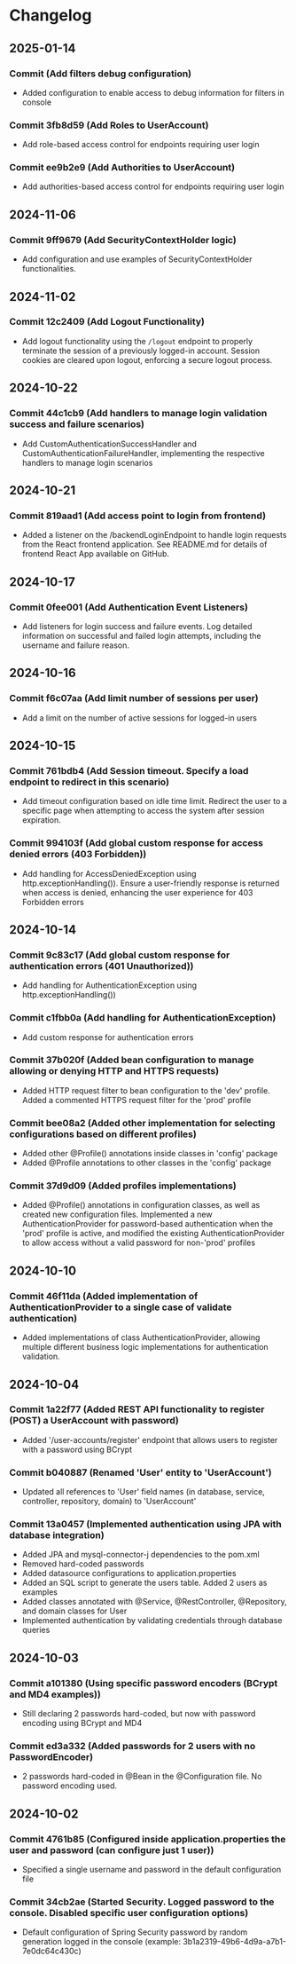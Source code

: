 # Changelog

## 2025-01-14
### Commit (Add filters debug configuration)
- Added configuration to enable access to debug information for filters in console
### Commit 3fb8d59 (Add Roles to UserAccount)
- Add role-based access control for endpoints requiring user login
### Commit ee9b2e9 (Add Authorities to UserAccount)
- Add authorities-based access control for endpoints requiring user login

## 2024-11-06
### Commit 9ff9679 (Add SecurityContextHolder logic)
- Add configuration and use examples of SecurityContextHolder functionalities.

## 2024-11-02
### Commit 12c2409 (Add Logout Functionality)
- Add logout functionality using the `/logout` endpoint to properly terminate the session of a previously logged-in account. Session cookies are cleared upon logout, enforcing a secure logout process.

## 2024-10-22
### Commit 44c1cb9 (Add handlers to manage login validation success and failure scenarios)
- Add CustomAuthenticationSuccessHandler and CustomAuthenticationFailureHandler, implementing the respective handlers to manage login scenarios

## 2024-10-21
### Commit 819aad1 (Add access point to login from frontend)
- Added a listener on the /backendLoginEndpoint to handle login requests from the React frontend application. See README.md for details of frontend React App available on GitHub.

## 2024-10-17
### Commit 0fee001 (Add Authentication Event Listeners)
- Add listeners for login success and failure events. Log detailed information on successful and failed login attempts, including the username and failure reason.

## 2024-10-16
### Commit f6c07aa (Add limit number of sessions per user)
- Add a limit on the number of active sessions for logged-in users

## 2024-10-15
### Commit 761bdb4 (Add Session timeout. Specify a load endpoint to redirect in this scenario)
- Add timeout configuration based on idle time limit. Redirect the user to a specific page when attempting to access the system after session expiration.
### Commit 994103f (Add global custom response for access denied errors (403 Forbidden))
- Add handling for AccessDeniedException using http.exceptionHandling()). Ensure a user-friendly response is returned when access is denied, enhancing the user experience for 403 Forbidden errors	

## 2024-10-14
### Commit 9c83c17 (Add global custom response for authentication errors (401 Unauthorized))
- Add handling for AuthenticationException using http.exceptionHandling())
### Commit c1fbb0a (Add handling for AuthenticationException)
- Add custom response for authentication errors
### Commit 37b020f (Added bean configuration to manage allowing or denying HTTP and HTTPS requests)
- Added HTTP request filter to bean configuration to the 'dev' profile. Added a commented HTTPS request filter for the 'prod' profile
### Commit bee08a2 (Added other implementation for selecting configurations based on different profiles)
- Added other @Profile() annotations inside classes in 'config' package
- Added @Profile annotations to other classes in the 'config' package
### Commit 37d9d09 (Added profiles implementations)
- Added @Profile() annotations in configuration classes, as well as created new configuration files. Implemented a new AuthenticationProvider for password-based authentication when the 'prod' profile is active, and modified the existing AuthenticationProvider to allow access without a valid password for non-'prod' profiles

## 2024-10-10 
### Commit 46f11da (Added implementation of AuthenticationProvider to a single case of validate authentication)
- Added implementations of class AuthenticationProvider, allowing multiple different business logic implementations for authentication validation. 

## 2024-10-04
### Commit 1a22f77 (Added REST API functionality to register (POST) a UserAccount with password)
- Added '/user-accounts/register' endpoint that allows users to register with a password using BCrypt
### Commit b040887 (Renamed 'User' entity to 'UserAccount')
- Updated all references to 'User' field names (in database, service, controller, repository, domain)  to 'UserAccount'
### Commit 13a0457 (Implemented authentication using JPA with database integration)
- Added JPA and mysql-connector-j dependencies to the pom.xml
- Removed hard-coded passwords
- Added datasource configurations to application.properties
- Added an SQL script to generate the users table. Added 2 users as examples
- Added classes annotated with @Service, @RestController, @Repository, and domain classes for User
- Implemented authentication by validating credentials through database queries

## 2024-10-03
### Commit a101380 (Using specific password encoders (BCrypt and MD4 examples))
- Still declaring 2 passwords hard-coded, but now with password encoding using BCrypt and MD4
### Commit ed3a332 (Added passwords for 2 users with no PasswordEncoder)
- 2 passwords hard-coded in @Bean in the @Configuration file. No password encoding  used.

## 2024-10-02
### Commit 4761b85 (Configured inside application.properties the user and password (can configure just 1 user))
- Specified a single username and password in the default configuration file
### Commit 34cb2ae (Started Security. Logged password to the console. Disabled specific user configuration options)
- Default configuration of Spring Security password by random generation logged in the console (example: 3b1a2319-49b6-4d9a-a7b1-7e0dc64c430c)
